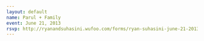 ```yaml
---
layout: default
name: Parul + Family
event: June 21, 2013
rsvp: http://ryanandsuhasini.wufoo.com/forms/ryan-suhasini-june-21-2013/
---
```


